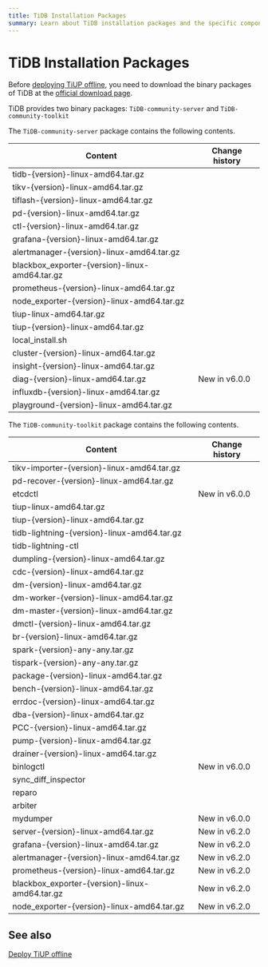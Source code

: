 ```yaml
---
title: TiDB Installation Packages
summary: Learn about TiDB installation packages and the specific components included.
---
```


# TiDB Installation Packages

Before [deploying TiUP offline](/production-deployment-using-tiup.md#deploy-tiup-offline), you need to download the binary packages of TiDB at the [official download page](https://en.pingcap.com/download/).

TiDB provides two binary packages: `TiDB-community-server` and `TiDB-community-toolkit`

The `TiDB-community-server` package contains the following contents.

| Content | Change history |
|---|---|
| tidb-{version}-linux-amd64.tar.gz |  |
| tikv-{version}-linux-amd64.tar.gz |  |
| tiflash-{version}-linux-amd64.tar.gz |  |
| pd-{version}-linux-amd64.tar.gz |  |
| ctl-{version}-linux-amd64.tar.gz |  |
| grafana-{version}-linux-amd64.tar.gz |  |
| alertmanager-{version}-linux-amd64.tar.gz |  |
| blackbox_exporter-{version}-linux-amd64.tar.gz |  |
| prometheus-{version}-linux-amd64.tar.gz |  |
| node_exporter-{version}-linux-amd64.tar.gz |  |
| tiup-linux-amd64.tar.gz |  |
| tiup-{version}-linux-amd64.tar.gz |  |
| local_install.sh |  |
| cluster-{version}-linux-amd64.tar.gz |  |
| insight-{version}-linux-amd64.tar.gz |  |
| diag-{version}-linux-amd64.tar.gz | New in v6.0.0 |
| influxdb-{version}-linux-amd64.tar.gz |  |
| playground-{version}-linux-amd64.tar.gz |  |

The `TiDB-community-toolkit` package contains the following contents.

| Content | Change history |
|---|---|
| tikv-importer-{version}-linux-amd64.tar.gz |  |
| pd-recover-{version}-linux-amd64.tar.gz |  |
| etcdctl | New in v6.0.0 |
| tiup-linux-amd64.tar.gz |  |
| tiup-{version}-linux-amd64.tar.gz |  |
| tidb-lightning-{version}-linux-amd64.tar.gz |  |
| tidb-lightning-ctl |  |
| dumpling-{version}-linux-amd64.tar.gz |  |
| cdc-{version}-linux-amd64.tar.gz |  |
| dm-{version}-linux-amd64.tar.gz |  |
| dm-worker-{version}-linux-amd64.tar.gz |  |
| dm-master-{version}-linux-amd64.tar.gz |  |
| dmctl-{version}-linux-amd64.tar.gz |  |
| br-{version}-linux-amd64.tar.gz |  |
| spark-{version}-any-any.tar.gz |  |
| tispark-{version}-any-any.tar.gz |  |
| package-{version}-linux-amd64.tar.gz |  |
| bench-{version}-linux-amd64.tar.gz |  |
| errdoc-{version}-linux-amd64.tar.gz |  |
| dba-{version}-linux-amd64.tar.gz |  |
| PCC-{version}-linux-amd64.tar.gz |  |
| pump-{version}-linux-amd64.tar.gz |  |
| drainer-{version}-linux-amd64.tar.gz |  |
| binlogctl | New in v6.0.0 |
| sync_diff_inspector |  |
| reparo |  |
| arbiter |  |
| mydumper | New in v6.0.0 |
| server-{version}-linux-amd64.tar.gz | New in v6.2.0 |
| grafana-{version}-linux-amd64.tar.gz | New in v6.2.0 |
| alertmanager-{version}-linux-amd64.tar.gz | New in v6.2.0 |
| prometheus-{version}-linux-amd64.tar.gz | New in v6.2.0 |
| blackbox_exporter-{version}-linux-amd64.tar.gz | New in v6.2.0  |
| node_exporter-{version}-linux-amd64.tar.gz | New in v6.2.0  |

## See also

[Deploy TiUP offline](/production-deployment-using-tiup.md#deploy-tiup-offline)
